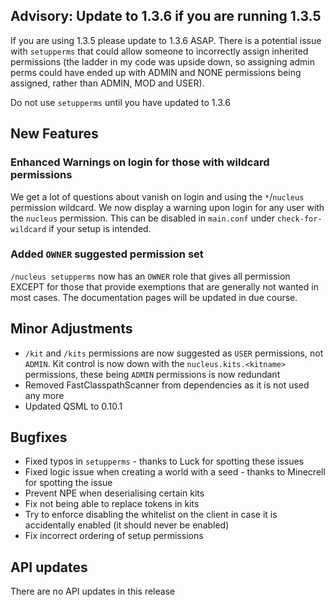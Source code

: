 ## Advisory: Update to 1.3.6 if you are running 1.3.5

If you are using 1.3.5 please update to 1.3.6 ASAP. There is a potential issue with `setupperms` that could allow
someone to incorrectly assign inherited permissions (the ladder in my code was upside down, so assigning admin perms could
have ended up with ADMIN and NONE permissions being assigned, rather than ADMIN, MOD and USER).

Do not use `setupperms` until you have updated to 1.3.6 

## New Features

### Enhanced Warnings on login for those with wildcard permissions

We get a lot of questions about vanish on login and using the `*`/`nucleus` permission wildcard. We now display a warning upon login
for any user with the `nucleus` permission. This can be disabled in `main.conf` under `check-for-wildcard` if your setup is intended.  

### Added `OWNER` suggested permission set

`/nucleus setupperms` now has an `OWNER` role that gives all permission EXCEPT for those that provide exemptions that are generally not wanted
in most cases. The documentation pages will be updated in due course.

## Minor Adjustments

* `/kit` and `/kits` permissions are now suggested as `USER` permissions, not `ADMIN`. Kit control is now down with the `nucleus.kits.<kitname>` 
permissions, these being `ADMIN` permissions is now redundant
* Removed FastClasspathScanner from dependencies as it is not used any more
* Updated QSML to 0.10.1

## Bugfixes

* Fixed typos in `setupperms`  - thanks to Luck for spotting these issues
* Fixed logic issue when creating a world with a seed - thanks to Minecrell for spotting the issue
* Prevent NPE when deserialising certain kits
* Fix not being able to replace tokens in kits
* Try to enforce disabling the whitelist on the client in case it is accidentally enabled (it should never be enabled)
* Fix incorrect ordering of setup permissions

## API updates

There are no API updates in this release